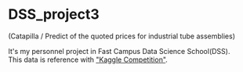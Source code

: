 # DSS_project3 
(Catapilla / Predict of the quoted prices for industrial tube assemblies)

It's my personnel project in Fast Campus Data Science School(DSS).  
This data is reference with ["Kaggle Competition"](https://www.kaggle.com/c/caterpillar-tube-pricing#evaluation).
